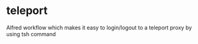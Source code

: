 # teleport
Alfred workflow which makes it easy to login/logout to a teleport proxy by using tsh command
